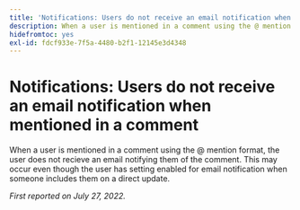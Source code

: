 ```yaml
---
title: 'Notifications: Users do not receive an email notification when mentioned in a comment'
description: When a user is mentioned in a comment using the @ mention format, the user does not recieve an email notifying them of the comment. This may occur even though the user has setting enabled for email notification when someone includes them on a direct update.
hidefromtoc: yes
exl-id: fdcf933e-7f5a-4480-b2f1-12145e3d4348
---
```

# Notifications: Users do not receive an email notification when mentioned in a comment

When a user is mentioned in a comment using the @ mention format, the user does not recieve an email notifying them of the comment. This may occur even though the user has setting enabled for email notification when someone includes them on a direct update.

_First reported on July 27, 2022._
